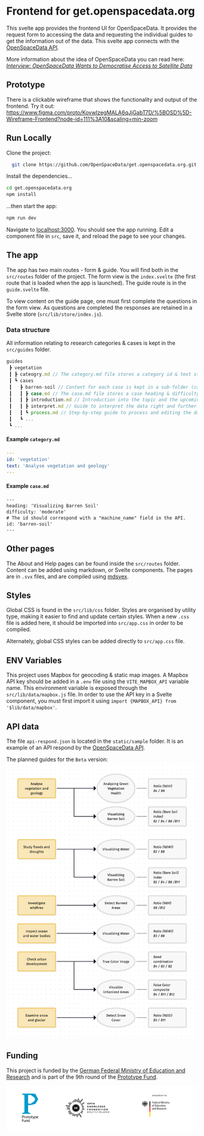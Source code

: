 # Frontend for get.openspacedata.org

This svelte app provides the frontend UI for OpenSpaceData. It provides the request form to accessing the data and requesting the individual guides to get the information out of the data. This svelte app connects with the [OpenSpaceData API](https://github.com/OpenSpaceData/api.openspacedata.org).

More information about the idea of OpenSpaceData you can read here:  *[Interview: OpenSpaceData Wants to Democratise Access to Satellite Data](https://en.reset.org/blog/interview-openspacedata-wants-democratise-access-satellite-data-05252021)*

## Prototype

There is a clickable wireframe that shows the functionality and output of the frontend. Try it out: https://www.figma.com/proto/KovwIzegMALA6qJjGabT7D/%5BOSD%5D-Wireframe-Frontend?node-id=111%3A10&scaling=min-zoom

## Run Locally

Clone the project:

```bash
  git clone https://github.com/OpenSpaceData/get.openspacedata.org.git
```

Install the dependencies...

```bash
cd get.openspacedata.org
npm install
```

...then start the app:

```bash
npm run dev
```

Navigate to [localhost:3000](http://localhost:3000). You should see the app running. Edit a component file in `src`, save it, and reload the page to see your changes.

## The app

The app has two main routes - form & guide. You will find both in the `src/routes` folder of the project. The form view is the `index.svelte` (the first route that is loaded when the app is launched). The guide route is in the `guide.svelte` file.

To view content on the guide page, one must first complete the questions in the form view. As questions are completed the responses are retained in a Svelte store (`src/lib/store/index.js`). 

### Data structure

All information relating to research categories & cases is kept in the `src/guides` folder. 
```js
guides
 ┣ vegetation
 ┃ ┣ cateogry.md // The category.md file stores a category id & text string in frontmatter (see example below)
 ┃ ┗ cases
 ┃   ┣ barren-soil // Content for each case is kept in a sub-folder (case/...) to avoid clutter
 ┃   ┃ ┣ case.md // The case.md file stores a case heading & difficulty strings in frontmatter (see example below)
 ┃   ┃ ┣ introduction.md // Introduction into the topic and the upcoming work
 ┃   ┃ ┣ interpret.md // Guide to interpret the data right and further resources to the topic
 ┃   ┃ ┗ process.md // Step-by-step guide to process and editing the data
 ┃   ┗ ...
 ┗ ...
```

#### Example `category.md`
```yaml
---
id: 'vegetation'
text: 'Analyse vegetation and geology'
---
```

#### Example `case.md`
```ymal
---
heading: 'Visualizing Barren Soil'
difficulty: 'moderate'
# The id should correspond with a "machine_name" field in the API. 
id: 'barren-soil' 
---
```

## Other pages
The About and Help pages can be found inside the `src/routes` folder. Content can be added using markdown, or Svelte components. The pages are in `.svx` files, and are compiled using [mdsvex](https://mdsvex.com/).

## Styles
Global CSS is found in the `src/lib/css` folder. Styles are organised by utility type, making it easier to find and update certain styles. When a new `.css` file is added here, it should be imported into `src/app.css` in order to be compiled.

Alternately, global CSS styles can be added directly to `src/app.css` file.

## ENV Variables
This project uses Mapbox for geocoding & static map images. A Mapbox API key should be added in a `.env` file using the `VITE_MAPBOX_API` variable name. This environment variable is exposed through the `src/lib/data/mapbox.js` file. In order to use the API key in a Svelte component, you must first import it using `import {MAPBOX_API} from '$lib/data/mapbox'`.
## API data

The file `api-respond.json` is located in the `static/sample` folder. It is an example of an API respond by the [OpenSpaceData API](https://github.com/OpenSpaceData/api.openspacedata.org).

The planned guides for the `Beta` version:
![Planned use cases](/use_cases.png)
## Funding

This project is funded by the [German Federal Ministry of Education and Research](http://bmbf.de)
and is part of the 9th round of the [Prototype Fund](http://prototypefund.de).

![Logo of Prototype Fund, Open Knowledge Foundation and the German Federal Ministry of Education and Research](https://github.com/OpenSpaceData/api.openspacedata.org/blob/master/assets/funding-logos.png)

